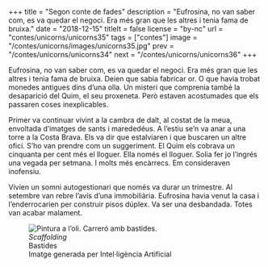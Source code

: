 +++
title = "Segon conte de fades"
description = "Eufrosina, no van saber com, es va quedar el negoci. Era més gran que les altres i tenia fama de bruixa."
date = "2018-12-15"
titleIt = false
license = "by-nc"
url = "contes/unicorns/unicorns35"
tags = ["contes"]
image = "/contes/unicorns/images/unicorns35.jpg"
prev = "/contes/unicorns/unicorns34"
next = "/contes/unicorns/unicorns36"
+++

Eufrosina, no van saber com, es va quedar el negoci. Era més gran que les altres i tenia fama de bruixa. Deien que sabia fabricar or. O que havia trobat monedes antigues dins d’una olla. Un misteri que comprenia també la desaparició del Quim, el seu proxeneta. Però estaven acostumades que els passaren coses inexplicables.

Primer va continuar vivint a la cambra de dalt, al costat de la meua, envoltada d’imatges de sants i marededéus. A l’estiu se’n va anar a una torre a la Costa Brava. Els va dir que estalviaren i que buscaren un altre ofici. S’ho van prendre com un suggeriment. El Quim els cobrava un cinquanta per cent més el lloguer. Ella només el lloguer. Solia fer jo l’ingrés una vegada per setmana. I molts més encàrrecs. Em consideraven inofensiu.

Vivien un somni autogestionari que només va durar un trimestre. Al setembre van rebre l’avís d’una immobiliària. Eufrosina havia venut la casa i l’enderrocarien per construir pisos dúplex. Va ser una desbandada. Totes van acabar malament.

<figure class="illustration"><img src="/contes/unicorns/images/unicorns35.jpg" alt="Pintura a l’oli. Carreró amb bastides."><figcaption><em>Scaffolding</em><br>Bastides<br><span class="ai-disclaimer">Imatge generada per Intel·ligència Artificial</span></figcaption></figure>

